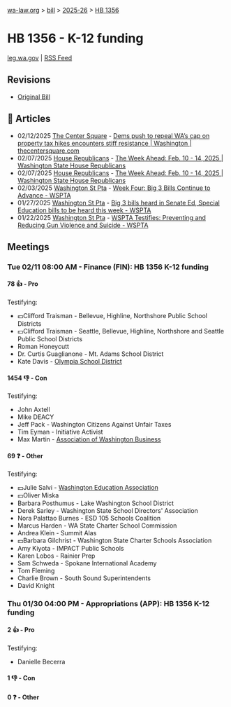 [wa-law.org](/) > [bill](/bill/) > [2025-26](/bill/2025-26/) > [HB 1356](/bill/2025-26/hb/1356/)

# HB 1356 - K-12 funding
[leg.wa.gov](https://app.leg.wa.gov/billsummary?BillNumber=1356&Year=2025&Initiative=false) | [RSS Feed](./rss.xml)

## Revisions
* [Original Bill](1/)

## 📰 Articles
* 02/12/2025 [The Center Square](/org/the_center_square/) - [Dems push to repeal WA’s cap on property tax hikes encounters stiff resistance | Washington | thecentersquare.com](https://www.thecentersquare.com/washington/article_d0a9526c-e987-11ef-9265-bb7192c4bf36.html#:~:text=House%20Bill%201356)
* 02/07/2025 [House Republicans](/org/house_republicans/) - [The Week Ahead: Feb. 10 - 14, 2025 | Washington State House Republicans](http://houserepublicans.wa.gov/week/the-week-ahead-feb-10-14-2025/#:~:text=HB%201356)
* 02/07/2025 [House Republicans](/org/house_republicans/) - [The Week Ahead: Feb. 10 - 14, 2025 | Washington State House Republicans](https://houserepublicans.wa.gov/week/the-week-ahead-feb-10-14-2025/#:~:text=HB%201356)
* 02/03/2025 [Washington St Pta](/org/washington_st_pta/) - [Week Four: Big 3 Bills Continue to Advance - WSPTA](https://www.wastatepta.org/week-four-big-3-bills-continue-to-advance/#:~:text=HB%201356)
* 01/27/2025 [Washington St Pta](/org/washington_st_pta/) - [Big 3 bills heard in Senate Ed, Special Education bills to be heard this week - WSPTA](https://www.wastatepta.org/2025session-week3/#:~:text=HB%201356)
* 01/22/2025 [Washington St Pta](/org/washington_st_pta/) - [WSPTA Testifies: Preventing and Reducing Gun Violence and Suicide - WSPTA](https://www.wastatepta.org/wspta-testifies-preventing-and-reducing-gun-violence-and-suicide/#:~:text=HB%201356)

## Meetings
### Tue 02/11 08:00 AM - Finance (FIN): HB 1356 K-12 funding
#### 78 👍 - Pro
Testifying:
* 💵Clifford Traisman - Bellevue, Highline, Northshore Public School Districts
* 💵Clifford Traisman - Seattle, Bellevue, Highline, Northshore and Seattle Public School Districts
* Roman Honeycutt
* Dr. Curtis Guaglianone - Mt. Adams School District
* Kate Davis - [Olympia School District](/org/olympia_school_district/)

#### 1454 👎 - Con
Testifying:
* John Axtell
* Mike DEACY
* Jeff Pack - Washington Citizens Against Unfair Taxes
* Tim Eyman - Initiative Activist
* Max Martin - [Association of Washington Business](/org/association_of_washington_business/)

#### 69 ❓ - Other
Testifying:
* 💵Julie Salvi - [Washington Education Association](/org/washington_education_association/)
* 💵Oliver Miska
* Barbara Posthumus - Lake Washington School District
* Derek Sarley - Washington State School Directors' Association
* Nora Palattao Burnes - ESD 105 Schools Coalition
* Marcus Harden - WA State Charter School Commission
* Andrea Klein - Summit Alas
* 💵Barbara Gilchrist - Washington State Charter Schools Association
* Amy Kiyota - IMPACT Public Schools
* Karen Lobos - Rainier Prep
* Sam Schweda - Spokane International Academy
* Tom Fleming
* Charlie Brown - South Sound Superintendents
* David Knight

### Thu 01/30 04:00 PM - Appropriations (APP): HB 1356 K-12 funding
#### 2 👍 - Pro
Testifying:
* Danielle Becerra

#### 1 👎 - Con

#### 0 ❓ - Other
